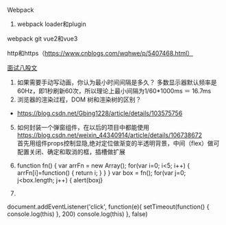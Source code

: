 ﻿Webpack

1. webpack loader和plugin

webpack
git
vue2和vue3

http和https（https://www.cnblogs.com/wqhwe/p/5407468.html）



[面试八股文](https://zhuanlan.zhihu.com/p/416984200)




1. 如果需要手动写动画，你认为最小时间间隔是多久？
  多数显示器默认频率是60Hz，即1秒刷新60次，所以理论上最小间隔为1/60*1000ms ＝ 16.7ms  
2. 浏览器的渲染过程，DOM 树和渲染树的区别？
 - https://blog.csdn.net/Gbing1228/article/details/103575756





5. 如何封装一个弹窗组件，在以后的项目中都能使用
https://blog.csdn.net/weixin_44340914/article/details/106738672  
首先用组件props控制显隐,绝对定位做渐变的半透明背景，中间（flex）做可配置关闭、确定和取消的框，插槽做扩展  


6. function fn() {
  var arrFn = new Array();
  for(var i=0; i<5; i++) {
    arrFn[i]=function() {
      return i;
    }
  }
}
var box = fn();
for(var j=0; j<box.length; j++) { alert(box[j]()}


7. 
document.addEventListener('click', function(e){
  setTimeout(function() {
    console.log(this)
  }, 200)
  console.log(this)
}, false)